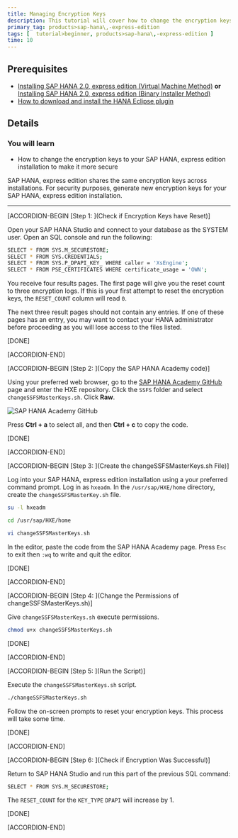 ```yaml
---
title: Managing Encryption Keys
description: This tutorial will cover how to change the encryption keys to your SAP HANA, express edition installation.
primary_tag: products>sap-hana\,-express-edition
tags: [  tutorial>beginner, products>sap-hana\,-express-edition ]
time: 10
---
```


## Prerequisites  
  - [Installing SAP HANA 2.0, express edition (Virtual Machine Method)](https://developers.sap.com/tutorials/hxe-ua-installing-vm-image.html) **or**
 [Installing SAP HANA 2.0, express edition (Binary Installer Method)](https://developers.sap.com/tutorials/hxe-ua-installing-binary.html)
  - [How to download and install the HANA Eclipse plugin](https://developers.sap.com/tutorials/hxe-howto-eclipse.html)


## Details
### You will learn  
  - How to change the encryption keys to your SAP HANA, express edition installation to make it more secure

SAP HANA, express edition shares the same encryption keys across installations. For security purposes, generate new encryption keys for your SAP HANA, express edition installation.

---

[ACCORDION-BEGIN [Step 1: ](Check if Encryption Keys have Reset)]

Open your SAP HANA Studio and connect to your database as the SYSTEM user. Open an SQL console and run the following:

```bash
SELECT * FROM SYS.M_SECURESTORE;
SELECT * FROM SYS.CREDENTIALS;
SELECT * FROM SYS.P_DPAPI_KEY_ WHERE caller = 'XsEngine';
SELECT * FROM PSE_CERTIFICATES WHERE certificate_usage = 'OWN';
```

You receive four results pages. The first page will give you the reset count to three encryption logs. If this is your first attempt to reset the encryption keys, the `RESET_COUNT` column will read `0`.

The next three result pages should not contain any entries. If one of these pages has an entry, you may want to contact your HANA administrator before proceeding as you will lose access to the files listed.


[DONE]

[ACCORDION-END]

[ACCORDION-BEGIN [Step 2: ](Copy the SAP HANA Academy code)]

Using your preferred web browser, go to the [SAP HANA Academy GitHub](https://github.com/saphanaacademy) page and enter the HXE repository. Click the `SSFS` folder and select `changeSSFSMasterKeys.sh`. Click **Raw**.

![SAP HANA Academy GitHub](github_page.png)

Press **Ctrl + a** to select all, and then **Ctrl + c** to copy the code.


[DONE]

[ACCORDION-END]

[ACCORDION-BEGIN [Step 3: ](Create the changeSSFSMasterKeys.sh File)]

Log into your SAP HANA, express edition installation using a your preferred command prompt. Log in as `hxeadm`. In the `/usr/sap/HXE/home` directory, create the `changeSSFSMasterKey.sh` file.

```bash
su -l hxeadm
```

```bash
cd /usr/sap/HXE/home
```

```bash
vi changeSSFSMasterKeys.sh
```

In the editor, paste the code from the SAP HANA Academy page. Press `Esc` to exit then `:wq` to write and quit the editor.


[DONE]

[ACCORDION-END]

[ACCORDION-BEGIN [Step 4: ](Change the Permissions of changeSSFSMasterKeys.sh)]

Give `changeSSFSMasterKeys.sh` execute permissions.

```bash
chmod u+x changeSSFSMasterKeys.sh
```


[DONE]

[ACCORDION-END]

[ACCORDION-BEGIN [Step 5: ](Run the Script)]

Execute the `changeSSFSMasterKeys.sh` script.

```bash
./changeSSFSMasterKeys.sh
```

Follow the on-screen prompts to reset your encryption keys. This process will take some time.


[DONE]

[ACCORDION-END]

[ACCORDION-BEGIN [Step 6: ](Check if Encryption Was Successful)]

Return to SAP HANA Studio and run this part of the previous SQL command:

```bash
SELECT * FROM SYS.M_SECURESTORE;
```

The `RESET_COUNT` for the `KEY_TYPE` `DPAPI` will increase by 1.


[DONE]

[ACCORDION-END]
